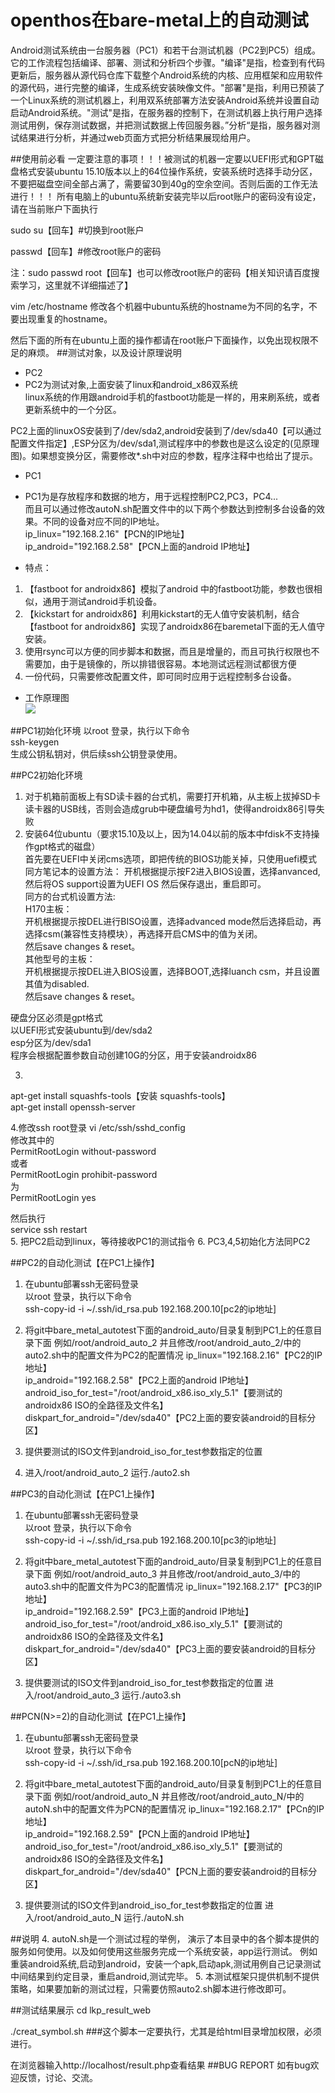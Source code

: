 # openthos在bare-metal上的自动测试

Android测试系统由一台服务器（PC1）和若干台测试机器（PC2到PC5）组成。它的工作流程包括编译、部署、测试和分析四个步骤。"编译"是指，检查到有代码更新后，服务器从源代码仓库下载整个Android系统的内核、应用框架和应用软件的源代码，进行完整的编译，生成系统安装映像文件。"部署"是指，利用已预装了一个Linux系统的测试机器上，利用双系统部署方法安装Android系统并设置自动启动Android系统。"测试"是指，在服务器的控制下，在测试机器上执行用户选择测试用例，保存测试数据，并把测试数据上传回服务器。”分析“是指，服务器对测试结果进行分析，并通过web页面方式把分析结果展现给用户。

##使用前必看
一定要注意的事项！！！被测试的机器一定要以UEFI形式和GPT磁盘格式安装ubuntu 15.10版本以上的64位操作系统，安装系统时选择手动分区，不要把磁盘空间全部占满了，需要留30到40g的空余空间。否则后面的工作无法进行！！！
所有电脑上的ubuntu系统新安装完毕以后root账户的密码没有设定，请在当前账户下面执行 


sudo su【回车】#切换到root账户 

passwd【回车】#修改root账户的密码 

注：sudo passwd root【回车】也可以修改root账户的密码【相关知识请百度搜索学习，这里就不详细描述了】

vim /etc/hostname 修改各个机器中ubuntu系统的hostname为不同的名字，不要出现重复的hostname。

然后下面的所有在ubuntu上面的操作都请在root账户下面操作，以免出现权限不足的麻烦。
##测试对象，以及设计原理说明
* PC2  
* PC2为测试对象,上面安装了linux和android_x86双系统  
   linux系统的作用跟android手机的fastboot功能是一样的，用来刷系统，或者更新系统中的一个分区。

 PC2上面的linuxOS安装到了/dev/sda2,android安装到了/dev/sda40【可以通过配置文件指定】,ESP分区为/dev/sda1,测试程序中的参数也是这么设定的(见原理图)。如果想变换分区，需要修改*.sh中对应的参数，程序注释中也给出了提示。   
* PC1  
* PC1为是存放程序和数据的地方，用于远程控制PC2,PC3，PC4...  
而且可以通过修改autoN.sh配置文件中的以下两个参数达到控制多台设备的效果。不同的设备对应不同的IP地址。  
ip_linux="192.168.2.16"【PCN的IP地址】  
ip_android="192.168.2.58"【PCN上面的android IP地址】  

* 特点：
 1. 【fastboot for androidx86】模拟了android 中的fastboot功能，参数也很相似，通用于测试android手机设备。  
 2. 【kickstart for androidx86】利用kickstart的无人值守安装机制，结合【fastboot for androidx86】实现了androidx86在baremetal下面的无人值守安装。
 2. 使用rsync可以方便的同步脚本和数据，而且是增量的，而且可执行权限也不需要加，由于是镜像的，所以排错很容易。本地测试远程测试都很方便 
 3. 一份代码，只需要修改配置文件，即可同时应用于远程控制多台设备。  


* 工作原理图  
![](android_x86真实机器自动测试框架.JPG)


##PC1初始化环境
以root 登录，执行以下命令  
ssh-keygen  
生成公钥私钥对，供后续ssh公钥登录使用。

##PC2初始化环境

1.  对于机箱前面板上有SD读卡器的台式机，需要打开机箱，从主板上拔掉SD卡读卡器的USB线，否则会造成grub中硬盘编号为hd1，使得androidx86引导失败  
2.  安装64位ubuntu（要求15.10及以上，因为14.04以前的版本中fdisk不支持操作gpt格式的磁盘）  
首先要在UEFI中关闭cms选项，即把传统的BIOS功能关掉，只使用uefi模式</br>
同方笔记本的设置方法：
开机根据提示按F2进入BIOS设置，选择anvanced,然后将OS support设置为UEFI OS 然后保存退出，重启即可。  
同方的台式机设置方法:  
H170主板：  
开机根据提示按DEL进行BISO设置，选择advanced mode然后选择启动，再选择csm(兼容性支持模块），再选择开启CMS中的值为关闭。  
然后save changes & reset。  
其他型号的主板：  
开机根据提示按DEL进入BIOS设置，选择BOOT,选择luanch csm，并且设置其值为disabled.  
然后save changes & reset。  

  
硬盘分区必须是gpt格式  
以UEFI形式安装ubuntu到/dev/sda2  
esp分区为/dev/sda1  
程序会根据配置参数自动创建10G的分区，用于安装androidx86  



3.
apt-get install squashfs-tools【安装 squashfs-tools】    
apt-get install openssh-server  

4.修改ssh root登录 
vi /etc/ssh/sshd_config  
修改其中的  
PermitRootLogin without-password  
或者  
PermitRootLogin prohibit-password  
为  
PermitRootLogin yes  

然后执行  
service ssh restart  
5. 把PC2启动到linux，等待接收PC1的测试指令
6. PC3,4,5初始化方法同PC2


##PC2的自动化测试【在PC1上操作】
1.  在ubuntu部署ssh无密码登录  
以root 登录，执行以下命令  
ssh-copy-id -i ~/.ssh/id_rsa.pub 192.168.200.10[pc2的ip地址]  

1.  将git中bare_metal_autotest下面的android_auto/目录复制到PC1上的任意目录下面
例如/root/android_auto_2
并且修改/root/android_auto_2/中的auto2.sh中的配置文件为PC2的配置情况
ip_linux="192.168.2.16"【PC2的IP地址】  
ip_android="192.168.2.58"【PC2上面的android IP地址】  
android_iso_for_test="/root/android_x86.iso_xly_5.1"【要测试的androidx86  ISO的全路径及文件名】  
diskpart_for_android="/dev/sda40"【PC2上面的要安装android的目标分区】  

2. 提供要测试的ISO文件到android_iso_for_test参数指定的位置
3. 进入/root/android_auto_2
运行./auto2.sh

##PC3的自动化测试【在PC1上操作】
1.  在ubuntu部署ssh无密码登录  
以root 登录，执行以下命令  
ssh-copy-id -i ~/.ssh/id_rsa.pub 192.168.200.10[pc3的ip地址]  

1.  将git中bare_metal_autotest下面的android_auto/目录复制到PC1上的任意目录下面
例如/root/android_auto_3
并且修改/root/android_auto_3/中的auto3.sh中的配置文件为PC3的配置情况
ip_linux="192.168.2.17"【PC3的IP地址】  
ip_android="192.168.2.59"【PC3上面的android IP地址】  
android_iso_for_test="/root/android_x86.iso_xly_5.1"【要测试的androidx86  ISO的全路径及文件名】  
diskpart_for_android="/dev/sda40"【PC3上面的要安装android的目标分区】
2. 提供要测试的ISO文件到android_iso_for_test参数指定的位置
进入/root/android_auto_3
运行./auto3.sh


##PCN(N>=2)的自动化测试【在PC1上操作】
1.  在ubuntu部署ssh无密码登录  
以root 登录，执行以下命令  
ssh-copy-id -i ~/.ssh/id_rsa.pub 192.168.200.10[pcN的ip地址]  

1.  将git中bare_metal_autotest下面的android_auto/目录复制到PC1上的任意目录下面
例如/root/android_auto_N
并且修改/root/android_auto_N/中的autoN.sh中的配置文件为PCN的配置情况
ip_linux="192.168.2.17"【PCn的IP地址】  
ip_android="192.168.2.59"【PCN上面的android IP地址】  
android_iso_for_test="/root/android_x86.iso_xly_5.1"【要测试的androidx86  ISO的全路径及文件名】  
diskpart_for_android="/dev/sda40"【PCN上面的要安装android的目标分区】
2. 提供要测试的ISO文件到android_iso_for_test参数指定的位置
进入/root/android_auto_N
运行./autoN.sh

##说明 
4.  autoN.sh是一个测试过程的举例，
演示了本目录中的各个脚本提供的服务如何使用。以及如何使用这些服务完成一个系统安装，app运行测试。
例如重装android系统,启动到android，安装一个apk,启动apk,测试用例自己记录测试中间结果到约定目录，重启android,测试完毕。
5.  本测试框架只提供机制不提供策略，如果要加新的测试过程，只需要仿照auto2.sh脚本进行修改即可。

##测试结果展示
cd  lkp_result_web 

./creat_symbol.sh ###这个脚本一定要执行，尤其是给html目录增加权限，必须进行。


在浏览器输入http://localhost/result.php查看结果
##BUG REPORT
如有bug欢迎反馈，讨论、交流。

